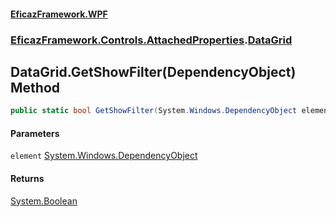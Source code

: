#### [EficazFramework.WPF](EficazFrameworkWPF.md 'EficazFramework WPF')
### [EficazFramework.Controls.AttachedProperties](EficazFrameworkWPF.md#EficazFramework.Controls.AttachedProperties 'EficazFramework.Controls.AttachedProperties').[DataGrid](EficazFramework.Controls.AttachedProperties/DataGrid.md 'EficazFramework.Controls.AttachedProperties.DataGrid')

## DataGrid.GetShowFilter(DependencyObject) Method

```csharp
public static bool GetShowFilter(System.Windows.DependencyObject element);
```
#### Parameters

<a name='EficazFramework.Controls.AttachedProperties.DataGrid.GetShowFilter(System.Windows.DependencyObject).element'></a>

`element` [System.Windows.DependencyObject](https://docs.microsoft.com/en-us/dotnet/api/System.Windows.DependencyObject 'System.Windows.DependencyObject')

#### Returns
[System.Boolean](https://docs.microsoft.com/en-us/dotnet/api/System.Boolean 'System.Boolean')